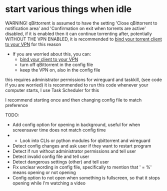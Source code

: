 # start various things when idle

WARNING! qBittorrent is assumed to have the setting 'Close qBittorrent to notification area' and 'Confirmation on exit when torrents are active' disabled, if it is enabled then it can continue torrenting after, potentially WITHOUT THE VPN ENABLED, it is recommended to [bind your torrent client to your VPN](https://redd.it/ssy8vv) for this reason
- If you are worried about this, you can:
  - [bind your client to your VPN](https://redd.it/ssy8vv) 
  - turn off qBittorrent in the config file
  - keep the VPN on, also in the config file

this requires administrator permissions for wireguard and taskkill, (see code if you are worried) 
it is recommended to run this code whenever your computer starts, I use Task Scheduler for this

I recommend starting once and then changing config file to match preference

TODO:
- Add config option for opening in background, useful for when screensaver time does not match config time
- - Look into CLIs or python modules for qbittorrent and wireguard
- Detect config changes and ask user if they want to restart program
- Detect if run without administrator permissions and tell user
- Detect invalid config file and tell user
- Detect dangerous settings (other) and tell user
- Fix unclear wording in config file, specifically to mention that '<name> = %' means opening or not opening <name>
- Config option to not open when something is fullscreen, so that it stops opening while I'm watching a video
